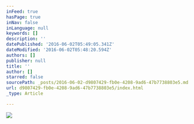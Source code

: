 ```yaml
---
inFeed: true
hasPage: true
inNav: false
inLanguage: null
keywords: []
description: ''
datePublished: '2016-06-02T05:49:05.341Z'
dateModified: '2016-06-02T05:48:20.594Z'
authors: []
publisher: null
title: ''
author: []
starred: false
sourcePath: _posts/2016-06-02-d9807429-fb0e-4208-9ad6-47b7738803e5.md
url: d9807429-fb0e-4208-9ad6-47b7738803e5/index.html
_type: Article

---
```

![](https://the-grid-user-content.s3-us-west-2.amazonaws.com/529cd77f-c5fe-4218-84b8-ca430f820ae3.jpg)